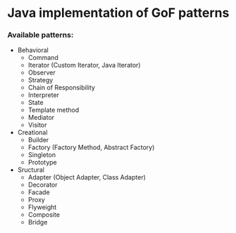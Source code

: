 # Java implementation of GoF patterns

### Available patterns:
* Behavioral
  * Command
  * Iterator (Custom Iterator, Java Iterator)
  * Observer
  * Strategy
  * Chain of Responsibility
  * Interpreter
  * State
  * Template method
  * Mediator
  * Visitor
* Creational
  * Builder
  * Factory (Factory Method, Abstract Factory)
  * Singleton
  * Prototype
* Sructural
  * Adapter (Object Adapter, Class Adapter)
  * Decorator
  * Facade
  * Proxy
  * Flyweight
  * Composite
  * Bridge